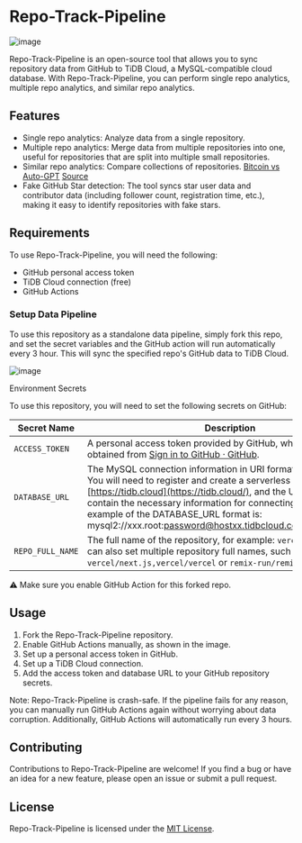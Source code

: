 # Repo-Track-Pipeline
![image](https://user-images.githubusercontent.com/63877/231985040-20ae1701-00e1-4800-b1ea-225a60dba0d2.png)

Repo-Track-Pipeline is an open-source tool that allows you to sync repository data from GitHub to TiDB Cloud, a MySQL-compatible cloud database. With Repo-Track-Pipeline, you can perform single repo analytics, multiple repo analytics, and similar repo analytics.

## Features

- Single repo analytics: Analyze data from a single repository.
- Multiple repo analytics: Merge data from multiple repositories into one, useful for repositories that are split into multiple small repositories.
- Similar repo analytics: Compare collections of repositories. [Bitcoin vs Auto-GPT](https://bitcoin-vs-autogpt.vercel.app/) [Source](https://github.com/gh-viz/bitcoin-vs-autogpt)
- Fake GitHub Star detection: The tool syncs star user data and contributor data (including follower count, registration time, etc.), making it easy to identify repositories with fake stars.

## Requirements

To use Repo-Track-Pipeline, you will need the following:

- GitHub personal access token
- TiDB Cloud connection (free)
- GitHub Actions

### Setup Data Pipeline

To use this repository as a standalone data pipeline, simply fork this repo, and set the secret variables and the GitHub action will run automatically every 3 hour. This will sync the specified repo's GitHub data to TiDB Cloud.

![image](https://user-images.githubusercontent.com/63877/233130431-cfe9884a-a58e-45de-a702-98b41a370ceb.png)

Environment Secrets

To use this repository, you will need to set the following secrets on GitHub:

| Secret Name | Description |
| --- | --- |
| `ACCESS_TOKEN` | A personal access token provided by GitHub, which can be obtained from [Sign in to GitHub · GitHub](https://github.com/settings/tokens). |
| `DATABASE_URL` | The MySQL connection information in URI format for TiDB Cloud. You will need to register and create a serverless cluster on [https://tidb.cloud](https://tidb.cloud/), and the URI format should contain the necessary information for connecting to the cluster. An example of the DATABASE_URL format is: mysql2://xxx.root:password@hostxx.tidbcloud.com:4000/db_name |
| `REPO_FULL_NAME` | The full name of the repository, for example: `vercel/next.js`, you can also set multiple repository full names, such as: `vercel/next.js,vercel/vercel` or `remix-run/remix,vercel/next.js`. |


⚠️ Make sure you enable GitHub Action for this forked repo.

## Usage

1. Fork the Repo-Track-Pipeline repository.
2. Enable GitHub Actions manually, as shown in the image.
3. Set up a personal access token in GitHub.
4. Set up a TiDB Cloud connection.
5. Add the access token and database URL to your GitHub repository secrets.

Note: Repo-Track-Pipeline is crash-safe. If the pipeline fails for any reason, you can manually run GitHub Actions again without worrying about data corruption. Additionally, GitHub Actions will automatically run every 3 hours.

## Contributing

Contributions to Repo-Track-Pipeline are welcome! If you find a bug or have an idea for a new feature, please open an issue or submit a pull request.

## License

Repo-Track-Pipeline is licensed under the [MIT License](https://github.com/hooopo/repo-track-pipeline/blob/main/LICENSE).
